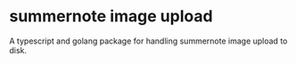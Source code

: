 summernote image upload
=======================

A typescript and golang package for handling summernote image upload to disk.